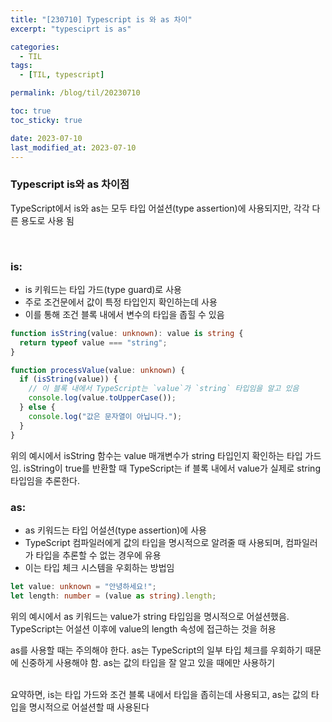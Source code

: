 ```yaml
---
title: "[230710] Typescript is 와 as 차이"
excerpt: "typesciprt is as"

categories:
  - TIL
tags:
  - [TIL, typescript]

permalink: /blog/til/20230710

toc: true
toc_sticky: true

date: 2023-07-10
last_modified_at: 2023-07-10
---
```


### Typescript is와 as 차이점

TypeScript에서 is와 as는 모두 타입 어설션(type assertion)에 사용되지만, 각각 다른 용도로 사용 됨

<br>

### is:

- is 키워드는 타입 가드(type guard)로 사용
- 주로 조건문에서 값이 특정 타입인지 확인하는데 사용
- 이를 통해 조건 블록 내에서 변수의 타입을 좁힐 수 있음

```typescript
function isString(value: unknown): value is string {
  return typeof value === "string";
}

function processValue(value: unknown) {
  if (isString(value)) {
    // 이 블록 내에서 TypeScript는 `value`가 `string` 타입임을 알고 있음
    console.log(value.toUpperCase());
  } else {
    console.log("값은 문자열이 아닙니다.");
  }
}
```

위의 예시에서 isString 함수는 value 매개변수가 string 타입인지 확인하는 타입 가드임. isString이 true를 반환할 때 TypeScript는 if 블록 내에서 value가 실제로 string 타입임을 추론한다.

### as:

- as 키워드는 타입 어설션(type assertion)에 사용
- TypeScript 컴파일러에게 값의 타입을 명시적으로 알려줄 때 사용되며, 컴파일러가 타입을 추론할 수 없는 경우에 유용
- 이는 타입 체크 시스템을 우회하는 방법임

```typescript
let value: unknown = "안녕하세요!";
let length: number = (value as string).length;
```

위의 예시에서 as 키워드는 value가 string 타입임을 명시적으로 어설션했음. TypeScript는 어설션 이후에 value의 length 속성에 접근하는 것을 허용

as를 사용할 때는 주의해야 한다. as는 TypeScript의 일부 타입 체크를 우회하기 때문에 신중하게 사용해야 함. as는 값의 타입을 잘 알고 있을 때에만 사용하기

<br >
요약하면, is는 타입 가드와 조건 블록 내에서 타입을 좁히는데 사용되고, as는 값의 타입을 명시적으로 어설션할 때 사용된다
